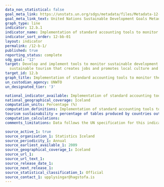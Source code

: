 ```yaml
---
data_non_statistical: false
goal_meta_link: https://unstats.un.org/sdgs/metadata/files/Metadata-12-0b-01.pdf
goal_meta_link_text: United Nations Sustainable Development Goals Metadata (pdf 782kB)
graph_type: line
indicator: 12.b.1
indicator_name: Implementation of standard accounting tools to monitor the economic and environmental aspects of tourism sustainability
indicator_sort_order: 12-bb-01
layout: indicator
permalink: /12-b-1/
published: true
reporting_status: complete
sdg_goal: '12'
target: Develop and implement tools to monitor sustainable development impacts for
  sustainable tourism that creates jobs and promotes local culture and products
target_id: 12.b
graph_title: Implementation of standard accounting tools to monitor the economic and environmental aspects of tourism sustainability
un_custodian_agency: UNWTO
un_designated_tier: '3'

national_indicator_available: Implementation of standard accounting tools to monitor the economic and environmental aspects of tourism sustainability
national_geographical_coverage: Iceland
computation_units: Percentage (%)
computation_definitions: Implementation of standard accounting tools to monitor the economic and environmental aspects of
tourism sustainability = percentage of tables produced by countries out of the tables identified: TSA Table 1 on inbound tourism expenditure, TSA Table 2 on domestic tourism expenditure, TSA Table 3 on outbound tourism expenditure, TSA Table 4 on internal tourism expenditure, TSA Table 5 on production accounts of tourism industries, TSA Table 6 domestic supply and internal tourism consumption, TSA Table 7 on employment in tourism industries, SEEA table water flows, SEEA table energy flows, SEEA table GHG emissions, SEEA table solid waste 
computation_calculations: 
comments_limitations: Data follows the UN specification for this indicator. This indicator has been identified in collaboration with topic experts.

source_active_1: true
source_organisation_1: Statistics Iceland
source_periodicity_1: Annual
source_earliest_available_1: 2009
source_geographical_coverage_1: Iceland
source_url_1: 
source_url_text_1: 
source_release_date_1:
source_next_release_1:
source_statistical_classification_1: Official
source_contact_1: upplysingar@hagstofa.is
---
```

